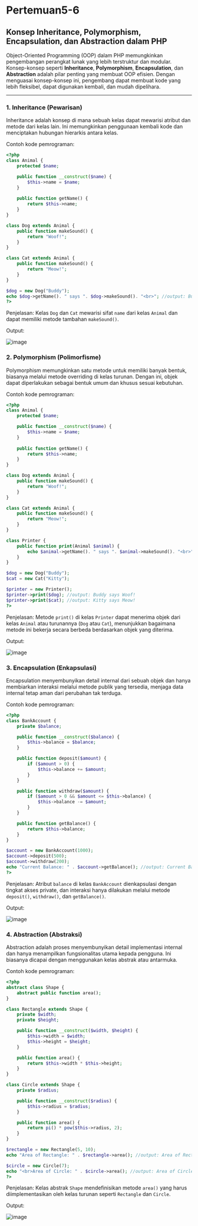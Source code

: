 # Pertemuan5-6

## Konsep Inheritance, Polymorphism, Encapsulation, dan Abstraction dalam PHP
Object-Oriented Programming (OOP) dalam PHP memungkinkan pengembangan perangkat lunak yang lebih terstruktur dan modular. Konsep-konsep seperti **Inheritance**, **Polymorphism**, **Encapsulation**, dan **Abstraction** adalah pilar penting yang membuat OOP efisien. Dengan menguasai konsep-konsep ini, pengembang dapat membuat kode yang lebih fleksibel, dapat digunakan kembali, dan mudah dipelihara.
***
### 1. Inheritance (Pewarisan) 
Inheritance adalah konsep di mana sebuah kelas dapat mewarisi atribut dan metode dari kelas lain. Ini memungkinkan penggunaan kembali kode dan menciptakan hubungan hierarkis antara kelas.

Contoh kode pemrograman:
```php
<?php
class Animal {
    protected $name;

    public function __construct($name) {
        $this->name = $name;
    }
    
    public function getName() {
        return $this->name;
    }
}

class Dog extends Animal {
    public function makeSound() {
        return "Woof!";
    }
}

class Cat extends Animal {
    public function makeSound() {
        return "Meow!";
    }
}

$dog = new Dog("Buddy");
echo $dog->getName(). " says ". $dog->makeSound(). "<br>"; //output: Buddy says Woof!
?>
```
Penjelasan:
Kelas `Dog` dan `Cat` mewarisi sifat `name` dari kelas `Animal` dan dapat memiliki metode tambahan `makeSound()`.

Output:

![image](https://github.com/user-attachments/assets/7bd18498-d295-4a94-aa37-76b96c914686)

### 2. Polymorphism (Polimorfisme)
Polymorphism memungkinkan satu metode untuk memiliki banyak bentuk, biasanya melalui metode overriding di kelas turunan. Dengan ini, objek dapat diperlakukan sebagai bentuk umum dan khusus sesuai kebutuhan.

Contoh kode pemrograman:
```php
<?php
class Animal {
    protected $name;

    public function __construct($name) {
        $this->name = $name;
    }
    
    public function getName() {
        return $this->name;
    }
}

class Dog extends Animal {
    public function makeSound() {
        return "Woof!";
    }
}

class Cat extends Animal {
    public function makeSound() {
        return "Meow!";
    }
}

class Printer {
    public function print(Animal $animal) {
        echo $animal->getName(). " says ". $animal->makeSound(). "<br>";
    }
}

$dog = new Dog("Buddy");
$cat = new Cat("Kitty");

$printer = new Printer();
$printer->print($dog); //output: Buddy says Woof!
$printer->print($cat); //output: Kitty says Meow!
?>
```
Penjelasan:
Metode `print()` di kelas `Printer` dapat menerima objek dari kelas `Animal` atau turunannya (`Dog` atau `Cat`), menunjukkan bagaimana metode ini bekerja secara berbeda berdasarkan objek yang diterima.

Output:

![image](https://github.com/user-attachments/assets/c53fecf1-a3b1-4883-906b-9dec0fb966f4)

### 3. Encapsulation (Enkapsulasi) 
Encapsulation menyembunyikan detail internal dari sebuah objek dan hanya membiarkan interaksi melalui metode publik yang tersedia, menjaga data internal tetap aman dari perubahan tak terduga.

Contoh kode pemrograman:
```php
<?php
class BankAccount {
    private $balance;

    public function __construct($balance) {
        $this->balance = $balance;
    }

    public function deposit($amount) {
        if ($amount > 0) {
            $this->balance += $amount;
        }
    }

    public function withdraw($amount) {
        if ($amount > 0 && $amount <= $this->balance) {
            $this->balance -= $amount;
        }
    }

    public function getBalance() {
        return $this->balance;
    }
}

$account = new BankAccount(1000);
$account->deposit(500);
$account->withdraw(200);
echo "Current Balance: " . $account->getBalance(); //output: Current Balance: 1300
?>
```
Penjelasan:
Atribut `balance` di kelas `BankAccount` dienkapsulasi dengan tingkat akses private, dan interaksi hanya dilakukan melalui metode `deposit()`, `withdraw()`, dan `getBalance()`.

Output:

![image](https://github.com/user-attachments/assets/89d4f00e-b858-4721-9c98-253b94abbc9e)

### 4. Abstraction (Abstraksi) 
Abstraction adalah proses menyembunyikan detail implementasi internal dan hanya menampilkan fungsionalitas utama kepada pengguna. Ini biasanya dicapai dengan menggunakan kelas abstrak atau antarmuka.
 
Contoh kode pemrograman:
```php
<?php
abstract class Shape {
    abstract public function area();
}

class Rectangle extends Shape {
    private $width;
    private $height;

    public function __construct($width, $height) {
        $this->width = $width;
        $this->height = $height;
    }

    public function area() {
        return $this->width * $this->height;
    }
}

class Circle extends Shape {
    private $radius;

    public function __construct($radius) {
        $this->radius = $radius;
    }

    public function area() {
        return pi() * pow($this->radius, 2);
    }
}

$rectangle = new Rectangle(5, 10);
echo "Area of Rectangle: " . $rectangle->area(); //output: Area of Rectangle: 50

$circle = new Circle(7);
echo "<br>Area of Circle: " . $circle->area(); //output: Area of Circle: 153.93804002589985
?>
```
Penjelasan:
Kelas abstrak `Shape` mendefinisikan metode `area()` yang harus diimplementasikan oleh kelas turunan seperti `Rectangle` dan `Circle`.

Output:

![image](https://github.com/user-attachments/assets/720744f9-9115-45d8-9922-b9f40455961d)






















